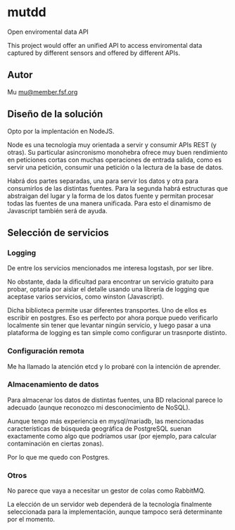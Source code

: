 # mutdd
Open enviromental data API

This project would offer an unified API to access enviromental data captured by different sensors and offered by different APIs.

## Autor

Mu mu@member.fsf.org

## Diseño de la solución

Opto por la implentación en NodeJS.

Node es una tecnología muy orientada a servir y consumir APIs REST (y otras). Su particular asincronismo monohebra ofrece muy buen rendimiento en peticiones cortas con muchas operaciones de entrada salida, como es servir una petición, consumir una petición o la lectura de la base de datos.

Habrá dos partes separadas, una para servir los datos y otra para consumirlos de las distintas fuentes. Para la segunda habrá estructuras que abstraigan del lugar y la forma de los datos fuente y permitan procesar todas las fuentes de una manera unificada. Para esto el dinamismo de Javascript también será de ayuda.


## Selección de servicios

### Logging

De entre los servicios mencionados me interesa logstash, por ser libre.

No obstante, dada la dificultad para encontrar un servicio gratuito para probar, optaría por aislar el detalle usando una librería de logging que aceptase varios servicios, como winston (Javascript).

Dicha biblioteca permite usar diferentes transportes. Uno de ellos es escribir en postgres. Eso es perfecto por ahora porque puedo verificarlo localmente sin tener que levantar ningún servicio, y luego pasar a una plataforma de logging es tan simple como configurar un trasnporte distinto.

### Configuración remota

Me ha llamado la atención etcd y lo probaré con la intención de aprender.

### Almacenamiento de datos

Para almacenar los datos de distintas fuentes, una BD relacional parece lo adecuado (aunque reconozco mi desconocimiento de NoSQL).

Aunque tengo más experiencia en mysql/mariadb, las mencionadas características de búsqueda geográfica de PostgreSQL suenan exactamente como algo que podríamos usar (por ejemplo, para calcular contaminación en ciertas zonas).

Por lo que me quedo con Postgres.

### Otros

No parece que vaya a necesitar un gestor de colas como RabbitMQ.

La elección de un servidor web dependerá de la tecnología finalmente seleccionada para la implementación, aunque tampoco será determinante por el momento.
